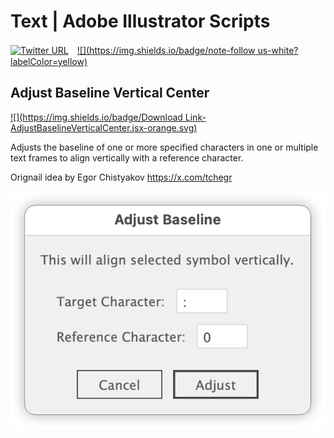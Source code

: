 # Text | Adobe Illustrator Scripts

[![Twitter URL](https://img.shields.io/twitter/url?label=%40DTP_Transit&style=social&url=https%3A%2F%2Ftwitter.com%2FDTP_Tranist)](https://twitter.com/DTP_Transit)　[![](https://img.shields.io/badge/note-follow us-white?labelColor=yellow)](https://note.com/dtp_tranist)

## Adjust Baseline Vertical Center

[![](https://img.shields.io/badge/Download Link-AdjustBaselineVerticalCenter.jsx-orange.svg)](https://github.com/swwwitch/illustrator-scripts/blob/b62f2d91d5347a0c1208b9d92bd44a98e8d90938/jsx/AdjustBaselineVerticalCenter.jsx)

Adjusts the baseline of one or more specified characters in one or multiple text frames to align vertically with a reference character.

Orignail idea by Egor Chistyakov https://x.com/tchegr

![](png-en/ss-536-392-72-20250704-053323.png)


